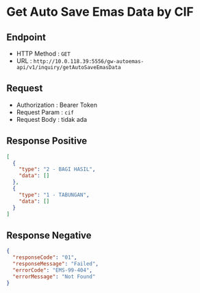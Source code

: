 # Get Auto Save Emas Data by CIF

## Endpoint

- HTTP Method : `GET`
- URL : `http://10.0.118.39:5556/gw-autoemas-api/v1/inquiry/getAutoSaveEmasData`

## Request

- Authorization : Bearer Token
- Request Param : `cif`
- Request Body : tidak ada

## Response Positive

```json
[
  {
    "type": "2 - BAGI HASIL",
    "data": []
  },
  {
    "type": "1 - TABUNGAN",
    "data": []
  }
]
```

## Response Negative

```json
{
  "responseCode": "01",
  "responseMessage": "Failed",
  "errorCode": "EMS-99-404",
  "errorMessage": "Not Found"
}
```
